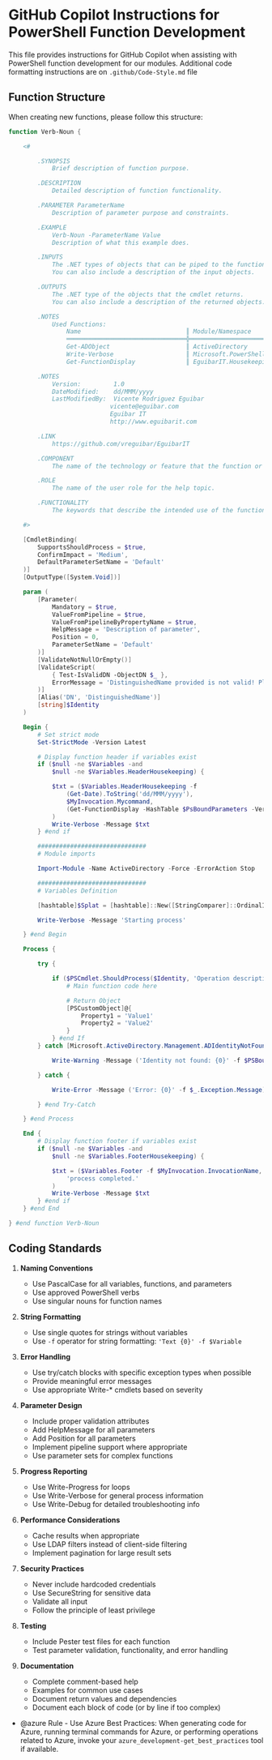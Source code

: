 # GitHub Copilot Instructions for PowerShell Function Development

This file provides instructions for GitHub Copilot when assisting with PowerShell function development for our modules.
Additional code formatting instructions are on `.github/Code-Style.md` file

## Function Structure

When creating new functions, please follow this structure:

```powershell
function Verb-Noun {

    <#

        .SYNOPSIS
            Brief description of function purpose.

        .DESCRIPTION
            Detailed description of function functionality.

        .PARAMETER ParameterName
            Description of parameter purpose and constraints.

        .EXAMPLE
            Verb-Noun -ParameterName Value
            Description of what this example does.

        .INPUTS
            The .NET types of objects that can be piped to the function or script.
            You can also include a description of the input objects.

        .OUTPUTS
            The .NET type of the objects that the cmdlet returns.
            You can also include a description of the returned objects.

        .NOTES
            Used Functions:
                Name                             ║ Module/Namespace
                ═════════════════════════════════╬══════════════════════════════
                Get-ADObject                     ║ ActiveDirectory
                Write-Verbose                    ║ Microsoft.PowerShell.Utility
                Get-FunctionDisplay              ║ EguibarIT.HousekeepingPS

        .NOTES
            Version:         1.0
            DateModified:    dd/MMM/yyyy
            LastModifiedBy:  Vicente Rodriguez Eguibar
                            vicente@eguibar.com
                            Eguibar IT
                            http://www.eguibarit.com

        .LINK
            https://github.com/vreguibar/EguibarIT

        .COMPONENT
            The name of the technology or feature that the function or script uses, or to which it's related.

        .ROLE
            The name of the user role for the help topic.

        .FUNCTIONALITY
            The keywords that describe the intended use of the function.

    #>

    [CmdletBinding(
        SupportsShouldProcess = $true,
        ConfirmImpact = 'Medium',
        DefaultParameterSetName = 'Default'
    )]
    [OutputType([System.Void])]

    param (
        [Parameter(
            Mandatory = $true,
            ValueFromPipeline = $true,
            ValueFromPipelineByPropertyName = $true,
            HelpMessage = 'Description of parameter',
            Position = 0,
            ParameterSetName = 'Default'
        )]
        [ValidateNotNullOrEmpty()]
        [ValidateScript(
            { Test-IsValidDN -ObjectDN $_ },
            ErrorMessage = 'DistinguishedName provided is not valid! Please Check.'
        )]
        [Alias('DN', 'DistinguishedName')]
        [string]$Identity
    )

    Begin {
        # Set strict mode
        Set-StrictMode -Version Latest

        # Display function header if variables exist
        if ($null -ne $Variables -and
            $null -ne $Variables.HeaderHousekeeping) {

            $txt = ($Variables.HeaderHousekeeping -f
                (Get-Date).ToString('dd/MMM/yyyy'),
                $MyInvocation.Mycommand,
                (Get-FunctionDisplay -HashTable $PsBoundParameters -Verbose:$False)
            )
            Write-Verbose -Message $txt
        } #end if

        ##############################
        # Module imports

        Import-Module -Name ActiveDirectory -Force -ErrorAction Stop

        ##############################
        # Variables Definition

        [hashtable]$Splat = [hashtable]::New([StringComparer]::OrdinalIgnoreCase)

        Write-Verbose -Message 'Starting process'

    } #end Begin

    Process {

        try {

            if ($PSCmdlet.ShouldProcess($Identity, 'Operation description')) {
                # Main function code here

                # Return Object
                [PSCustomObject]@{
                    Property1 = 'Value1'
                    Property2 = 'Value2'
                }
            } #end If
        } catch [Microsoft.ActiveDirectory.Management.ADIdentityNotFoundException] {

            Write-Warning -Message ('Identity not found: {0}' -f $PSBoundParameters['Identity'])

        } catch {

            Write-Error -Message ('Error: {0}' -f $_.Exception.Message)

        } #end Try-Catch

    } #end Process

    End {
        # Display function footer if variables exist
        if ($null -ne $Variables -and
            $null -ne $Variables.FooterHousekeeping) {

            $txt = ($Variables.Footer -f $MyInvocation.InvocationName,
                'process completed.'
            )
            Write-Verbose -Message $txt
        } #end if
    } #end End

} #end function Verb-Noun
```

## Coding Standards

1. **Naming Conventions**
   - Use PascalCase for all variables, functions, and parameters
   - Use approved PowerShell verbs
   - Use singular nouns for function names

2. **String Formatting**
   - Use single quotes for strings without variables
   - Use `-f` operator for string formatting: `'Text {0}' -f $Variable`

3. **Error Handling**
   - Use try/catch blocks with specific exception types when possible
   - Provide meaningful error messages
   - Use appropriate Write-* cmdlets based on severity

4. **Parameter Design**
   - Include proper validation attributes
   - Add HelpMessage for all parameters
   - Add Position for all parameters
   - Implement pipeline support where appropriate
   - Use parameter sets for complex functions

5. **Progress Reporting**
   - Use Write-Progress for loops
   - Use Write-Verbose for general process information
   - Use Write-Debug for detailed troubleshooting info

6. **Performance Considerations**
   - Cache results when appropriate
   - Use LDAP filters instead of client-side filtering
   - Implement pagination for large result sets

7. **Security Practices**
   - Never include hardcoded credentials
   - Use SecureString for sensitive data
   - Validate all input
   - Follow the principle of least privilege

8. **Testing**
   - Include Pester test files for each function
   - Test parameter validation, functionality, and error handling

9. **Documentation**
   - Complete comment-based help
   - Examples for common use cases
   - Document return values and dependencies
   - Document each block of code (or by line if too complex)

- @azure Rule - Use Azure Best Practices: When generating code for Azure, running terminal commands for Azure, or performing operations related to Azure, invoke your `azure_development-get_best_practices` tool if available.
